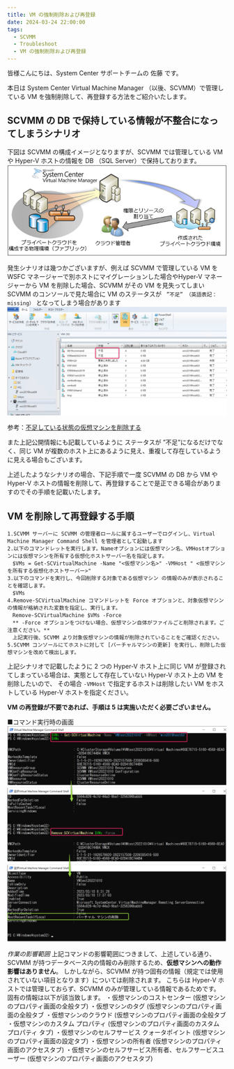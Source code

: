 ```yaml
---
title: VM の強制削除および再登録
date: 2024-03-24 22:00:00
tags:
  - SCVMM
  - Troubleshoot
  - VM の強制削除および再登録
---
```


<!-- more -->
皆様こんにちは、System Center サポートチームの 佐藤 です。

本日は System Center Virtual Machine Manager （以後、SCVMM）で管理している VM を強制削除して、再登録する方法をご紹介いたします。

## SCVMM の DB で保持している情報が不整合になってしまうシナリオ
下図は SCVMM の構成イメージとなりますが、SCVMM では管理している VM や Hyper-V ホストの情報を DB （SQL Server）で保持しております。
![](SCVMM_reregisterVM/0101.png)



発生シナリオは幾つかございますが、例えば  SCVMM で管理している VM を WSFC マネージャーで別ホストにマイグレーションした場合やHyper-V マネージャーから VM を削除した場合、SCVMM がその VM を見失ってしまい SCVMM のコンソールで見た場合に VM のステータスが ` ”不足” （英語表記： missing）` となってしまう場合があります
![](SCVMM_reregisterVM/0102.png)


参考：[不足している状態の仮想マシンを削除する](https://learn.microsoft.com/ja-jp/troubleshoot/system-center/vmm/remove-missing-virtual-machines)

また上記公開情報にも記載しているように ステータスが ”不足”になるだけでなく、同じ VM が複数のホスト上にあるように見え、重複して存在しているように見える場合もございます。

上述したようなシナリオの場合、下記手順で一度 SCVMM の DB から VM や Hyper-V ホストの情報を削除して、再登録することで是正できる場合がありますのでその手順を記載いたします。


## VM を削除して再登録する手順
```
1.SCVMM サーバーに SCVMM の管理者ロールに属するユーザーでログインし、Virtual Machine Manager Command Shell を管理者として起動します
2.以下のコマンドレットを実行します。Nameオプションには仮想マシン名、VMHostオプションには仮想マシンを所有する仮想化ホストサーバー名を指定します。
　$VMs = Get-SCVirtualMachine -Name "<仮想マシン名>" -VMHost " <仮想マシンを所有する仮想化ホストサーバー>"
3.以下のコマンドを実行し、今回削除する対象である仮想マシン の情報のみが表示されることを確認します。
　$VMs
4.Remove-SCVirtualMachine コマンドレットを Force オプションと、対象仮想マシンの情報が格納された変数を指定し、実行します。
　Remove-SCVirtualMachine $VMs -Force
　** -Force オプションをつけない場合、仮想マシン自体がファイルごと削除されます。ご注意ください。**
　上記実行後、SCVMM より対象仮想マシンの情報が削除されていることをご確認ください。
5.SCVMM コンソールにてホストに対して [バーチャルマシンの更新] を実行し、削除した仮想マシンを改めて検出します。
```
上記シナリオで記載したように 2 つの Hyper-V ホスト上に同じ VM が登録されてしまっている場合は、実態として存在していない Hyper-V ホスト上の VM を削除したいので、
その場合 ` -VMHost ` で指定するホストは削除したい VM をホストしている Hyper-V ホストを指定ください。

**VM の再登録が不要であれば、手順は 5 は実施いただく必要ございません。**

■コマンド実行時の画面
![](SCVMM_reregisterVM/0201.png)

*作業の影響範囲*
上記コマンドの影響範囲につきまして、上述している通り、 SCVMM が持つデータベース内の情報のみ削除するため、**仮想マシンへの動作影響はありません**。
しかしながら、SCVMM が持つ固有の情報（規定では使用されていない項目となります）については削除されます。
こちらは Hyper-V ホストでは管理しておらず、SCVMM のみが管理している情報であるためです。
固有の情報は以下が該当致します。
・仮想マシンのコストセンター (仮想マシンのプロパティ画面の全般タブ)
・仮想マシンのタグ (仮想マシンのプロパティ画面の全般タブ
・仮想マシンのクラウド (仮想マシンのプロパティ画面の全般タブ
・仮想マシンのカスタム プロパティ (仮想マシンのプロパティ画面のカスタム プロパティ タブ)
・仮想マシンのセルフサービス クォータポイント (仮想マシンのプロパティ画面の設定タブ)
・仮想マシンの所有者 (仮想マシンのプロパティ画面のアクセスタブ)
・仮想マシンのセルフサービス所有者、セルフサービスユーザー (仮想マシンのプロパティ画面のアクセスタブ)

